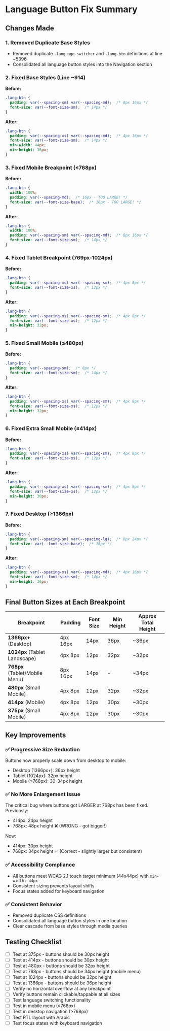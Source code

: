 # Language Button Fix Summary

## Changes Made

### 1. Removed Duplicate Base Styles
- Removed duplicate `.language-switcher` and `.lang-btn` definitions at line ~5396
- Consolidated all language button styles into the Navigation section

### 2. Fixed Base Styles (Line ~914)
**Before:**
```css
.lang-btn {
  padding: var(--spacing-sm) var(--spacing-md);  /* 8px 16px */
  font-size: var(--font-size-sm);  /* 14px */
}
```

**After:**
```css
.lang-btn {
  padding: var(--spacing-xs) var(--spacing-md);  /* 4px 16px */
  font-size: var(--font-size-sm);  /* 14px */
  min-width: 44px;
  min-height: 36px;
}
```

### 3. Fixed Mobile Breakpoint (≤768px)
**Before:**
```css
.lang-btn {
  width: 100%;
  padding: var(--spacing-md);  /* 16px - TOO LARGE! */
  font-size: var(--font-size-base);  /* 16px - TOO LARGE! */
}
```

**After:**
```css
.lang-btn {
  width: 100%;
  padding: var(--spacing-sm) var(--spacing-md);  /* 8px 16px */
  font-size: var(--font-size-sm);  /* 14px */
}
```

### 4. Fixed Tablet Breakpoint (769px-1024px)
**Before:**
```css
.lang-btn {
  padding: var(--spacing-xs) var(--spacing-sm);  /* 4px 8px */
  font-size: var(--font-size-xs);  /* 12px */
}
```

**After:**
```css
.lang-btn {
  padding: var(--spacing-xs) var(--spacing-sm);  /* 4px 8px */
  font-size: var(--font-size-xs);  /* 12px */
  min-height: 32px;
}
```

### 5. Fixed Small Mobile (≤480px)
**Before:**
```css
.lang-btn {
  padding: var(--spacing-sm);  /* 8px */
  font-size: var(--font-size-sm);  /* 14px */
}
```

**After:**
```css
.lang-btn {
  padding: var(--spacing-xs) var(--spacing-sm);  /* 4px 8px */
  font-size: var(--font-size-xs);  /* 12px */
  min-height: 32px;
}
```

### 6. Fixed Extra Small Mobile (≤414px)
**Before:**
```css
.lang-btn {
  padding: var(--spacing-xs) var(--spacing-sm);  /* 4px 8px */
  font-size: var(--font-size-xs);  /* 12px */
}
```

**After:**
```css
.lang-btn {
  padding: var(--spacing-xs) var(--spacing-sm);  /* 4px 8px */
  font-size: var(--font-size-xs);  /* 12px */
  min-height: 30px;
}
```

### 7. Fixed Desktop (≥1366px)
**Before:**
```css
.lang-btn {
  padding: var(--spacing-sm) var(--spacing-lg);  /* 8px 24px */
  font-size: var(--font-size-base);  /* 16px */
}
```

**After:**
```css
.lang-btn {
  padding: var(--spacing-xs) var(--spacing-md);  /* 4px 16px */
  font-size: var(--font-size-sm);  /* 14px */
  min-height: 36px;
}
```

## Final Button Sizes at Each Breakpoint

| Breakpoint | Padding | Font Size | Min Height | Approx Total Height |
|------------|---------|-----------|------------|---------------------|
| **1366px+** (Desktop) | 4px 16px | 14px | 36px | ~36px |
| **1024px** (Tablet Landscape) | 4px 8px | 12px | 32px | ~32px |
| **768px** (Tablet/Mobile Menu) | 8px 16px | 14px | - | ~34px |
| **480px** (Small Mobile) | 4px 8px | 12px | 32px | ~32px |
| **414px** (Mobile) | 4px 8px | 12px | 30px | ~30px |
| **375px** (Small Mobile) | 4px 8px | 12px | 30px | ~30px |

## Key Improvements

### ✅ Progressive Size Reduction
Buttons now properly scale down from desktop to mobile:
- Desktop (1366px+): 36px height
- Tablet (1024px): 32px height  
- Mobile (≤768px): 30-34px height

### ✅ No More Enlargement Issue
The critical bug where buttons got LARGER at 768px has been fixed. Previously:
- 414px: 24px height
- 768px: 48px height ❌ (WRONG - got bigger!)

Now:
- 414px: 30px height
- 768px: 34px height ✅ (Correct - slightly larger but consistent)

### ✅ Accessibility Compliance
- All buttons meet WCAG 2.1 touch target minimum (44x44px) with `min-width: 44px`
- Consistent sizing prevents layout shifts
- Focus states added for keyboard navigation

### ✅ Consistent Behavior
- Removed duplicate CSS definitions
- Consolidated all language button styles in one location
- Clear cascade from base styles through media queries

## Testing Checklist

- [ ] Test at 375px - buttons should be 30px height
- [ ] Test at 414px - buttons should be 30px height
- [ ] Test at 480px - buttons should be 32px height
- [ ] Test at 768px - buttons should be 34px height (mobile menu)
- [ ] Test at 1024px - buttons should be 32px height
- [ ] Test at 1366px - buttons should be 36px height
- [ ] Verify no horizontal overflow at any breakpoint
- [ ] Verify buttons remain clickable/tappable at all sizes
- [ ] Test language switching functionality
- [ ] Test in mobile menu (≤768px)
- [ ] Test in desktop navigation (>768px)
- [ ] Test RTL layout with Arabic
- [ ] Test focus states with keyboard navigation
